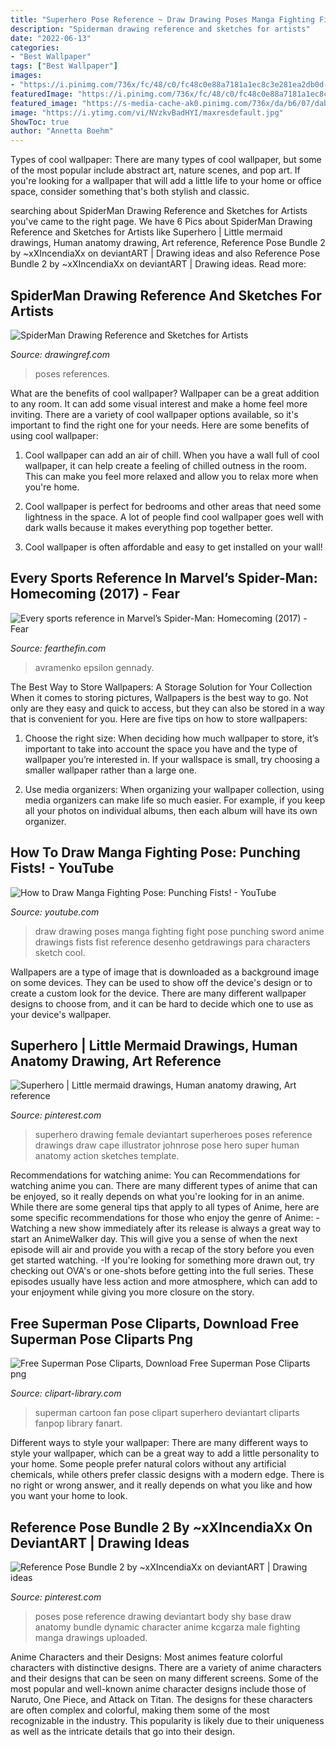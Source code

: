 ```yaml
---
title: "Superhero Pose Reference ~ Draw Drawing Poses Manga Fighting Fight Pose Punching Sword Anime Drawings Fists Fist Reference Desenho Getdrawings Para Characters Sketch Cool"
description: "Spiderman drawing reference and sketches for artists"
date: "2022-06-13"
categories:
- "Best Wallpaper"
tags: ["Best Wallpaper"]
images:
- "https://i.pinimg.com/736x/fc/48/c0/fc48c0e88a7181a1ec8c3e281ea2db0d--drawing-tips-superheroes.jpg"
featuredImage: "https://i.pinimg.com/736x/fc/48/c0/fc48c0e88a7181a1ec8c3e281ea2db0d--drawing-tips-superheroes.jpg"
featured_image: "https://s-media-cache-ak0.pinimg.com/736x/da/b6/07/dab6075a519f8f5aae6387267ce34474.jpg"
image: "https://i.ytimg.com/vi/NVzkvBadHYI/maxresdefault.jpg"
ShowToc: true
author: "Annetta Boehm"
---
```



Types of cool wallpaper:
There are many types of cool wallpaper, but some of the most popular include abstract art, nature scenes, and pop art. If you're looking for a wallpaper that will add a little life to your home or office space, consider something that's both stylish and classic.

	

		
searching about SpiderMan Drawing Reference and Sketches for Artists you've came to the right page. We have 6 Pics about SpiderMan Drawing Reference and Sketches for Artists like Superhero | Little mermaid drawings, Human anatomy drawing, Art reference, Reference Pose Bundle 2 by ~xXIncendiaXx on deviantART | Drawing ideas and also Reference Pose Bundle 2 by ~xXIncendiaXx on deviantART | Drawing ideas. Read more:
		
    
## SpiderMan Drawing Reference And Sketches For Artists

<img loading=lazy src="https://drawingref.com/wp-content/uploads/2019/10/SpiderMan2-721x1024.jpg" onerror="this.onerror=null;this.src='https://tse1.mm.bing.net/th?id=OIP.Gh9_hkbQoJbI0XvYTXragwHaKh&amp;pid=15.1';" alt="SpiderMan Drawing Reference and Sketches for Artists">

_Source: drawingref.com_

>poses references. 

	

What are the benefits of cool wallpaper?
Wallpaper can be a great addition to any room. It can add some visual interest and make a home feel more inviting. There are a variety of cool wallpaper options available, so it's important to find the right one for your needs. Here are some benefits of using cool wallpaper: 
1. Cool wallpaper can add an air of chill. When you have a wall full of cool wallpaper, it can help create a feeling of chilled outness in the room. This can make you feel more relaxed and allow you to relax more when you're home. 

2. Cool wallpaper is perfect for bedrooms and other areas that need some lightness in the space. A lot of people find cool wallpaper goes well with dark walls because it makes everything pop together better. 

3. Cool wallpaper is often affordable and easy to get installed on your wall!

    
## Every Sports Reference In Marvel’s Spider-Man: Homecoming (2017) - Fear

<img loading=lazy src="https://cdn.vox-cdn.com/thumbor/tmsPiMuOl47vAVvSqKRdNpZDa0M=/0x0:4252x2835/1820x1213/filters:focal(1786x1078:2466x1758)/cdn.vox-cdn.com/uploads/chorus_image/image/66777634/699433462.jpg.0.jpg" onerror="this.onerror=null;this.src='https://tse3.mm.bing.net/th?id=OIP.TbDRQ6xJ2f-xoPlepE9nAwHaE7&amp;pid=15.1';" alt="Every sports reference in Marvel’s Spider-Man: Homecoming (2017) - Fear">

_Source: fearthefin.com_

>avramenko epsilon gennady. 

	

The Best Way to Store Wallpapers: A Storage Solution for Your Collection
When it comes to storing pictures, Wallpapers is the best way to go. Not only are they easy and quick to access, but they can also be stored in a way that is convenient for you. Here are five tips on how to store wallpapers:
1) Choose the right size: When deciding how much wallpaper to store, it’s important to take into account the space you have and the type of wallpaper you’re interested in. If your wallspace is small, try choosing a smaller wallpaper rather than a large one.

2) Use media organizers: When organizing your wallpaper collection, using media organizers can make life so much easier. For example, if you keep all your photos on individual albums, then each album will have its own organizer.

    
## How To Draw Manga Fighting Pose: Punching Fists! - YouTube

<img loading=lazy src="https://i.ytimg.com/vi/NVzkvBadHYI/maxresdefault.jpg" onerror="this.onerror=null;this.src='https://tse1.mm.bing.net/th?id=OIP.ZLSgdaE6z1DqzVEERoxk7wHaEK&amp;pid=15.1';" alt="How to Draw Manga Fighting Pose: Punching Fists! - YouTube">

_Source: youtube.com_

>draw drawing poses manga fighting fight pose punching sword anime drawings fists fist reference desenho getdrawings para characters sketch cool. 

	

Wallpapers are a type of image that is downloaded as a background image on some devices. They can be used to show off the device's design or to create a custom look for the device. There are many different wallpaper designs to choose from, and it can be hard to decide which one to use as your device's wallpaper.

    
## Superhero | Little Mermaid Drawings, Human Anatomy Drawing, Art Reference

<img loading=lazy src="https://i.pinimg.com/736x/fc/48/c0/fc48c0e88a7181a1ec8c3e281ea2db0d--drawing-tips-superheroes.jpg" onerror="this.onerror=null;this.src='https://tse3.mm.bing.net/th?id=OIP.BCc8PSFxzFPOQDICBt9OmwHaKE&amp;pid=15.1';" alt="Superhero | Little mermaid drawings, Human anatomy drawing, Art reference">

_Source: pinterest.com_

>superhero drawing female deviantart superheroes poses reference drawings draw cape illustrator johnrose pose hero super human anatomy action sketches template. 

	

Recommendations for watching anime: You can
Recommendations for watching anime you can. There are many different types of anime that can be enjoyed, so it really depends on what you're looking for in an anime. While there are some general tips that apply to all types of Anime, here are some specific recommendations for those who enjoy the genre of Anime: 
-Watching a new show immediately after its release is always a great way to start an AnimeWalker day. This will give you a sense of when the next episode will air and provide you with a recap of the story before you even get started watching. 
-If you're looking for something more drawn out, try checking out OVA's or one-shots before getting into the full series. These episodes usually have less action and more atmosphere, which can add to your enjoyment while giving you more closure on the story.

    
## Free Superman Pose Cliparts, Download Free Superman Pose Cliparts Png

<img loading=lazy src="http://clipart-library.com/img1/1627962.jpg" onerror="this.onerror=null;this.src='https://tse4.mm.bing.net/th?id=OIP.rMu8XQXpJkGK_oS8uRkxXQHaMT&amp;pid=15.1';" alt="Free Superman Pose Cliparts, Download Free Superman Pose Cliparts png">

_Source: clipart-library.com_

>superman cartoon fan pose clipart superhero deviantart cliparts fanpop library fanart. 

	

Different ways to style your wallpaper:
There are many different ways to style your wallpaper, which can be a great way to add a little personality to your home. Some people prefer natural colors without any artificial chemicals, while others prefer classic designs with a modern edge. There is no right or wrong answer, and it really depends on what you like and how you want your home to look.

    
## Reference Pose Bundle 2 By ~xXIncendiaXx On DeviantART | Drawing Ideas

<img loading=lazy src="https://s-media-cache-ak0.pinimg.com/736x/da/b6/07/dab6075a519f8f5aae6387267ce34474.jpg" onerror="this.onerror=null;this.src='https://tse4.mm.bing.net/th?id=OIP.jM88URRbcTWY0CW2d8jPdQHaFt&amp;pid=15.1';" alt="Reference Pose Bundle 2 by ~xXIncendiaXx on deviantART | Drawing ideas">

_Source: pinterest.com_

>poses pose reference drawing deviantart body shy base draw anatomy bundle dynamic character anime kcgarza male fighting manga drawings uploaded. 

	

Anime Characters and their Designs: Most animes feature colorful characters with distinctive designs.
There are a variety of anime characters and their designs that can be seen on many different screens. Some of the most popular and well-known anime character designs include those of Naruto, One Piece, and Attack on Titan. The designs for these characters are often complex and colorful, making them some of the most recognizable in the industry. This popularity is likely due to their uniqueness as well as the intricate details that go into their design.

